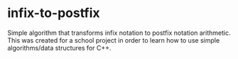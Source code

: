 # infix-to-postfix
Simple algorithm that transforms infix notation to postfix notation arithmetic. 
This was created for a school project in order to learn how to use simple algorithms/data structures for C++. 
